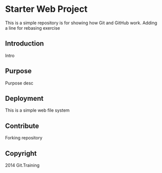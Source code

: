 # Starter Web Project

This is a simple repository is for showing how Git and GitHub work. Adding a line for rebasing exercise 

## Introduction

Intro

## Purpose

Purpose desc 

## Deployment

This is a simple web file system
## Contribute

Forking repository

## Copyright
2014 Git.Training
